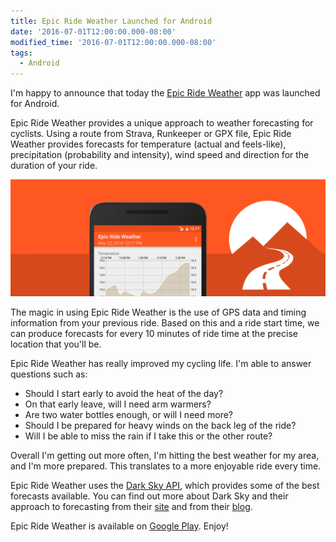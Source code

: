 ```yaml
---
title: Epic Ride Weather Launched for Android
date: '2016-07-01T12:00:00.000-08:00'
modified_time: '2016-07-01T12:00:00.000-08:00'
tags:
  - Android
---
```


I'm happy to announce that today the [Epic Ride Weather](/epic-ride-weather/) app was launched for Android.

Epic Ride Weather provides a unique approach to weather forecasting for cyclists.  Using a route from Strava, Runkeeper or GPX file, Epic Ride Weather provides forecasts for temperature (actual and feels-like), precipitation (probability and intensity), wind speed and direction for the duration of your ride.

![Epic Ride Weather app](/images/epicrideweather/banner.png)

The magic in using Epic Ride Weather is the use of GPS data and timing information from your previous ride.  Based on this and a ride start time, we can produce forecasts for every 10 minutes of ride time at the precise location that you'll be.  

Epic Ride Weather has really improved my cycling life.  I'm able to answer questions such as:

* Should I start early to avoid the heat of the day?  
* On that early leave, will I need arm warmers?  
* Are two water bottles enough, or will I need more?  
* Should I be prepared for heavy winds on the back leg of the ride?
* Will I be able to miss the rain if I take this or the other route?

Overall I'm getting out more often, I'm hitting the best weather for my area, and I'm more prepared.  This translates to a more enjoyable ride every time.

Epic Ride Weather uses the [Dark Sky API](http://darksky.net), which provides some of the best forecasts available.
You can find out more about Dark Sky and their approach to forecasting from their [site](https://darksky.net/about/) and from their [blog](http://blog.darksky.net/).

Epic Ride Weather is available on [Google Play](https://play.google.com/store/apps/details?id=com.greensopinion.rideweather).  Enjoy!
